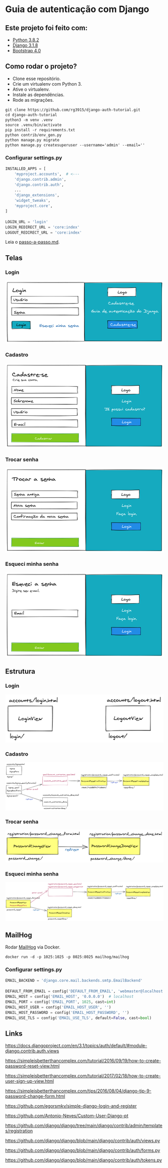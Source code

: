 # Guia de autenticação com Django

## Este projeto foi feito com:

* [Python 3.8.2](https://www.python.org/)
* [Django 3.1.8](https://www.djangoproject.com/)
* [Bootstrap 4.0](https://getbootstrap.com/)

## Como rodar o projeto?

* Clone esse repositório.
* Crie um virtualenv com Python 3.
* Ative o virtualenv.
* Instale as dependências.
* Rode as migrações.

```
git clone https://github.com/rg3915/django-auth-tutorial.git
cd django-auth-tutorial
python3 -m venv .venv
source .venv/bin/activate
pip install -r requirements.txt
python contrib/env_gen.py
python manage.py migrate
python manage.py createsuperuser --username='admin' --email=''
```

### Configurar settings.py

```python
INSTALLED_APPS = [
    'myproject.accounts',  # <---
    'django.contrib.admin',
    'django.contrib.auth',
    ...
    'django_extensions',
    'widget_tweaks',
    'myproject.core',
]

LOGIN_URL = 'login'
LOGIN_REDIRECT_URL = 'core:index'
LOGOUT_REDIRECT_URL = 'core:index'
```

Leia o [passo-a-passo.md](passo-a-passo.md).



## Telas

### Login

![01_login.png](img/01_login.png)

### Cadastro

![02_signup.png](img/02_signup.png)

### Trocar senha

![03_change_password.png](img/03_change_password.png)

### Esqueci minha senha

![04_forgot_password.png](img/04_forgot_password.png)



## Estrutura

### Login

![101_login_logout.png](img/101_login_logout.png)

### Cadastro

![102_signup.png](img/102_signup.png)

### Trocar senha

![103_change_password.png](img/103_change_password.png)

### Esqueci minha senha

![104_reset_password.png](img/104_reset_password.png)



## MailHog

Rodar [MailHog](https://github.com/mailhog/MailHog) via Docker.

```
docker run -d -p 1025:1025 -p 8025:8025 mailhog/mailhog
```

### Configurar settings.py

```python
EMAIL_BACKEND = 'django.core.mail.backends.smtp.EmailBackend'

DEFAULT_FROM_EMAIL = config('DEFAULT_FROM_EMAIL', 'webmaster@localhost')
EMAIL_HOST = config('EMAIL_HOST', '0.0.0.0')  # localhost
EMAIL_PORT = config('EMAIL_PORT', 1025, cast=int)
EMAIL_HOST_USER = config('EMAIL_HOST_USER', '')
EMAIL_HOST_PASSWORD = config('EMAIL_HOST_PASSWORD', '')
EMAIL_USE_TLS = config('EMAIL_USE_TLS', default=False, cast=bool)
```



## Links

https://docs.djangoproject.com/en/3.1/topics/auth/default/#module-django.contrib.auth.views

https://simpleisbetterthancomplex.com/tutorial/2016/09/19/how-to-create-password-reset-view.html

https://simpleisbetterthancomplex.com/tutorial/2017/02/18/how-to-create-user-sign-up-view.html

https://simpleisbetterthancomplex.com/tips/2016/08/04/django-tip-9-password-change-form.html

https://github.com/egorsmkv/simple-django-login-and-register

https://github.com/Antonio-Neves/Custom-User-Django-pt

https://github.com/django/django/tree/main/django/contrib/admin/templates/registration

https://github.com/django/django/blob/main/django/contrib/auth/views.py

https://github.com/django/django/blob/main/django/contrib/auth/forms.py

https://github.com/django/django/blob/main/django/contrib/auth/tokens.py
